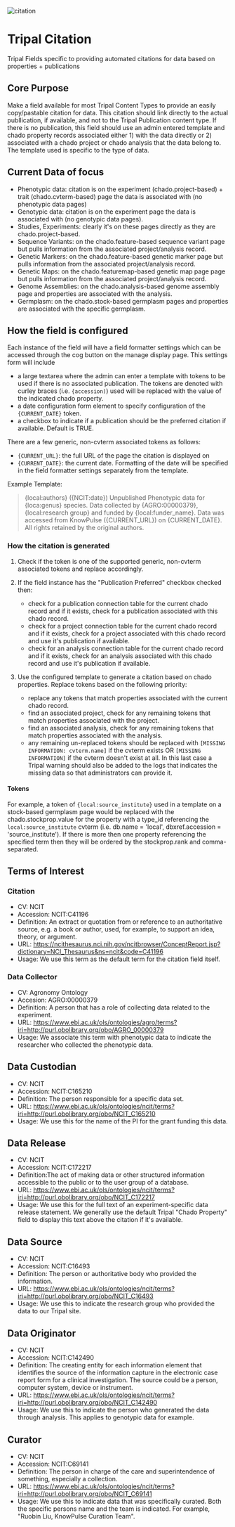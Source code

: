 ![citation](https://user-images.githubusercontent.com/15472253/172244053-270b5f57-44a2-4c22-890e-de42d95abdc8.jpg)

# Tripal Citation

Tripal Fields specific to providing automated citations for data based on properties + publications

## Core Purpose

Make a field available for most Tripal Content Types to provide an easily copy/pastable citation for data. This citation should link directly to the actual publlication, if available, and not to the Tripal Publication content type. If there is no publication, this field should use an admin entered template and chado property records associated either 1) with the data directly or 2) associated with a chado project or chado analysis that the data belong to. The template used is specific to the type of data.

## Current Data of focus

- Phenotypic data: citation is on the experiment (chado.project-based) + trait (chado.cvterm-based) page the data is associated with (no phenotypic data pages)
- Genotypic data: citation is on the experiment page the data is associated with (no genotypic data pages).
- Studies, Experiments: clearly it's on these pages directly as they are chado.project-based.
- Sequence Variants: on the chado.feature-based sequence variant page but pulls information from the associated project/analysis record.
- Genetic Markers: on the chado.feature-based genetic marker page but pulls information from the associated project/analysis record.
- Genetic Maps: on the chado.featuremap-based genetic map page page but pulls information from the associated project/analysis record.
- Genome Assemblies: on the chado.analysis-based genome assembly page and properties are associated with the analysis.
- Germplasm: on the chado.stock-based germplasm pages and properties are associated with the specific germplasm.

## How the field is configured

Each instance of the field will have a field formatter settings which can be accessed through the cog button on the manage display page. This settings form will include 
- a large textarea where the admin can enter a template with tokens to be used if there is no associated publication. The tokens are denoted with curley braces (i.e. `{accession)`) used will be replaced with the value of the indicated chado property. 
- a date configuration form element to specify configuration of the `{CURRENT_DATE}` token.
- a checkbox to indicate if a publication should be the preferred citation if available. Default is TRUE.

There are a few generic, non-cvterm associated tokens as follows:
- `{CURRENT_URL}`: the full URL of the page the citation is displayed on
- `{CURRENT_DATE}`: the current date. Formatting of the date will be specified in the field formatter settings separately from the template.

Example Template:

> {local:authors} ({NCIT:date}) Unpublished Phenotypic data for {loca:genus} species. Data collected by {AGRO:00000379}, {local:research group} and funded by {local:funder_name}. Data was accessed from KnowPulse ({CURRENT_URL}) on {CURRENT_DATE}. All rights retained by the original authors.

### How the citation is generated

1. Check if the token is one of the supported generic, non-cvterm associated tokens and replace accordingly.
2. If the field instance has the "Publication Preferred" checkbox checked then:

    - check for a publication connection table for the current chado record and if it exists, check for a publication associated with this chado record.
    - check for a project connection table for the current chado record and if it exists, check for a project associated with this chado record and use it's publication if available.
    - check for an analysis connection table for the current chado record and if it exists, check for an analysis associated with this chado record and use it's publication if available.

3. Use the configured template to generate a citation based on chado properties. Replace tokens based on the following priority:

    - replace any tokens that match properties associated with the current chado record.
    - find an associated project, check for any remaining tokens that match properties associated with the project.
    - find an associated analysis, check for any remaining tokens that match properties associated with the analysis.
    - any remaining un-replaced tokens should be replaced with `[MISSING INFORMATION: cvterm.name]` if the cvterm exists OR `[MISSING INFORMATION]` if the cvterm doesn't exist at all. In this last case a Tripal warning should also be added to the logs that indicates the missing data so that administrators can provide it.


#### Tokens

For example, a token of `{local:source_institute}` used in a template on a stock-based germplasm page would be replaced with the chado.stockprop.value for the property with a type_id referencing the `local:source_institute` cvterm (i.e. db.name = 'local', dbxref.accession = 'source_institute'). If there is more then one property referencing the specified term then they will be ordered by the stockprop.rank and comma-separated.

## Terms of Interest

### Citation

- CV: NCIT
- Accession: NCIT:C41196
- Definition: An extract or quotation from or reference to an authoritative source, e.g. a book or author, used, for example, to support an idea, theory, or argument.
- URL:  https://ncithesaurus.nci.nih.gov/ncitbrowser/ConceptReport.jsp?dictionary=NCI_Thesaurus&ns=ncit&code=C41196
- Usage: We use this term as the default term for the citation field itself.

### Data Collector

- CV: Agronomy Ontology 
- Accesion: AGRO:00000379
- Definition: A person that has a role of collecting data related to the experiment.
- URL: https://www.ebi.ac.uk/ols/ontologies/agro/terms?iri=http://purl.obolibrary.org/obo/AGRO_00000379
- Usage: We associate this term with phenotypic data to indicate the researcher who collected the phenotypic data.

## Data Custodian

- CV: NCIT
- Accession: NCIT:C165210
- Definition: The person responsible for a specific data set.
- URL: https://www.ebi.ac.uk/ols/ontologies/ncit/terms?iri=http://purl.obolibrary.org/obo/NCIT_C165210
- Usage: We use this for the name of the PI for the grant funding this data.

## Data Release

- CV: NCIT
- Accession: NCIT:C172217
- Definition:The act of making data or other structured information accessible to the public or to the user group of a database.
- URL: https://www.ebi.ac.uk/ols/ontologies/ncit/terms?iri=http://purl.obolibrary.org/obo/NCIT_C172217
- Usage: We use this for the full text of an experiment-specific data release statement. We generally use the default Tripal "Chado Property" field to display this text above the citation if it's available.

## Data Source

- CV: NCIT
- Accession: NCIT:C16493
- Definition: The person or authoritative body who provided the information.
- URL: https://www.ebi.ac.uk/ols/ontologies/ncit/terms?iri=http://purl.obolibrary.org/obo/NCIT_C16493
- Usage: We use this to indicate the research group who provided the data to our Tripal site.

## Data Originator

- CV: NCIT
- Accession: NCIT:C142490
- Definition: The creating entity for each information element that identifies the source of the information capture in the electronic case report form for a clinical investigation. The source could be a person, computer system, device or instrument.
- URL: https://www.ebi.ac.uk/ols/ontologies/ncit/terms?iri=http://purl.obolibrary.org/obo/NCIT_C142490
- Usage: We use this to indicate the person who generated the data through analysis. This applies to genotypic data for example.

## Curator

- CV: NCIT
- Accession: NCIT:C69141
- Definition: The person in charge of the care and superintendence of something, especially a collection.
- URL: https://www.ebi.ac.uk/ols/ontologies/ncit/terms?iri=http://purl.obolibrary.org/obo/NCIT_C69141
- Usage: We use this to indicate data that was specifically curated. Both the specific persons name and the team is indicated. For example, "Ruobin Liu, KnowPulse Curation Team".

